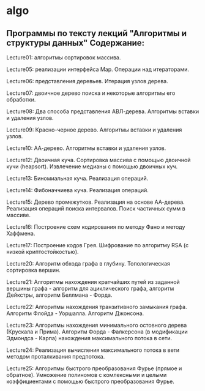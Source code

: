 algo
====

Программы по тексту лекций "Алгоритмы и структуры данных"
Содержание:
-----------

Lecture01: алгоритмы сортировок массива.

Lecture05: реализации интерфейса Map. Операции над итераторами.

Lecture06: представления деревьев. Итерация узлов дерева.

Lecture07: двоичное дерево поиска и некоторые алгоритмы его обработки.

Lecture08: Два способа представления АВЛ-дерева. Алгоритмы вставки и удаления узлов.

Lecture09: Красно-черное дерево. Алгоритмы вставки и удаления узлов.

Lecture10: АА-дерево. Алгоритмы вставки и удаления узлов.

Lecture12: Двоичная куча. Сортировка массива с помощью двоичной кучи (heapsort). Извлечение медианы с помощью двоичных куч.

Lecture13: Биномиальная куча. Реализация операций.

Lecture14: Фибоначчиева куча. Реализация операций.

Lecture15: Дерево промежутков. Реализация на основе АА-дерева. Реализация операций поиска интервалов. Поиск частичных сумм в массиве.

Lecture16: Построение схем кодирования по методу Фано и методу Хаффмена.

Lecture17: Построение кодов Грея. Шифрование по алгоритму RSA (с низкой криптостойкостью).

Lecture20: Алгоритм обхода графа в глубину. Топологическая сортировка вершин.

Lecture21: Алгоритмы нахождения кратчайших путей из заданной вершины графа - алгоритм для ациклического графа, алгоритм Дейкстры, алгоритм Беллмана - Форда.

Lecture22: Алгоритмы нахождения транзитивного замыкания графа. Алгоритм Флойда - Уоршалла. Алгоритм Джонсона.

Lecture23: Алгоритмы нахождения минимального остовного дерева (Крускала и Прима). Алгоритм Форда - Фалкерсона (в модификации Эдмондса - Карпа) нахождения максимального потока в сети.

Lecture24: Реализация вычисления максимального потока в вети методом проталкивания предпотока.

Lecture25: Алгоритмы быстрого преобразования Фурье (прямое и обратное). Умножение полиномов с комлексными и целыми коэффициентами с помощью быстрого преобразования Фурье.
